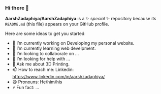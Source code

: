### Hi there 👋


**AarshZadaphiya/AarshZadaphiya** is a ✨ _special_ ✨ repository because its `README.md` (this file) appears on your GitHub profile.

Here are some ideas to get you started:

- 🔭 I’m currently working on Developing my personal website.
- 🌱 I’m currently learning web develpment.
- 👯 I’m looking to collaborate on ...
- 🤔 I’m looking for help with ...
- 💬 Ask me about 3D Printing.
- 📫 How to reach me: Linkedin: https://www.linkedin.com/in/aarshzadaphiya/
- 😄 Pronouns: He/him/his
- ⚡ Fun fact: ...

